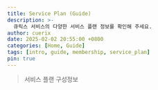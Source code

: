 ```yaml
---
title: Service Plan (Guide)
description: >-
  큐릭스 서비스의 다양한 서비스 플랜 정보를 확인해 주세요.
author: cuerix
date: 2025-02-02 20:55:00 +0800
categories: [Home, Guide]
tags: [intro, guide, membership, service_plan]
pin: true
---
```


> 서비스 플랜 구성정보

